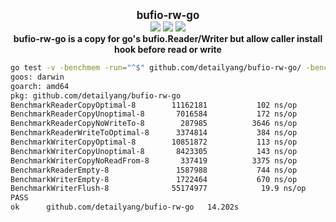 <p align="center">
  <b>
    <span style="font-size:larger;">bufio-rw-go</span>
  </b>
  <br />
   <a href="https://travis-ci.org/detailyang/bufio-rw-go"><img src="https://travis-ci.org/detailyang/bufio-rw-go.svg?branch=master" /></a>
   <a href="https://ci.appveyor.com/api/projects/status/fxikraiaswe6x9rc?svg=true"><img src="https://ci.appveyor.com/api/projects/status/hbpj944ankoy9sh5?svg=true" /></a>
   <a href="https://godoc.org/github.com/detailyang/bufio-rw-go">
      <img src="https://godoc.org/github.com/detailyang/bufio-rw-go?status.svg"/>
   </a>
   <br />
   <b>bufio-rw-go is a copy for go's bufio.Reader/Writer but allow caller install hook before read or write</b>
</p>

```bash
go test -v -benchmem -run="^$" github.com/detailyang/bufio-rw-go/ -bench Benchmark
goos: darwin
goarch: amd64
pkg: github.com/detailyang/bufio-rw-go
BenchmarkReaderCopyOptimal-8      	11162181	       102 ns/op	      16 B/op	       1 allocs/op
BenchmarkReaderCopyUnoptimal-8    	 7016584	       172 ns/op	      32 B/op	       2 allocs/op
BenchmarkReaderCopyNoWriteTo-8    	  287985	      3646 ns/op	   32800 B/op	       3 allocs/op
BenchmarkReaderWriteToOptimal-8   	 3374814	       384 ns/op	      16 B/op	       1 allocs/op
BenchmarkWriterCopyOptimal-8      	10851872	       113 ns/op	      16 B/op	       1 allocs/op
BenchmarkWriterCopyUnoptimal-8    	 8423305	       143 ns/op	      32 B/op	       2 allocs/op
BenchmarkWriterCopyNoReadFrom-8   	  337419	      3375 ns/op	   32800 B/op	       3 allocs/op
BenchmarkReaderEmpty-8            	 1587988	       744 ns/op	    4224 B/op	       3 allocs/op
BenchmarkWriterEmpty-8            	 1722464	       670 ns/op	    4096 B/op	       1 allocs/op
BenchmarkWriterFlush-8            	55174977	        19.9 ns/op	       0 B/op	       0 allocs/op
PASS
ok  	github.com/detailyang/bufio-rw-go	14.202s
```

